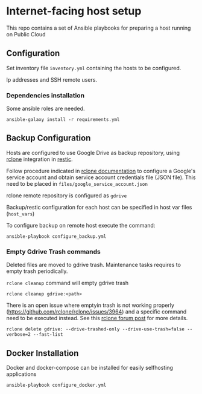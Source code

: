 # Internet-facing host setup

This repo contains a set of Ansible playbooks for preparing a host running on Public Cloud

## Configuration

Set inventory file `inventory.yml` containing the hosts to be configured.

Ip addresses and SSH remote users.


### Dependencies installation

Some ansible roles are needed.

```shell
ansible-galaxy install -r requirements.yml
```

## Backup Configuration

Hosts are configured to use Google Drive as backup repository, using [rclone](https://rclone.org/) integration in [restic](https://restic.net/).

Follow procedure indicated in [rclone documentation](https://rclone.org/drive/) to configure a Google's service account and obtain service account credentials file (JSON file). This need to be placed in `files/google_service_account.json`

rclone remote repository is configured as `gdrive`

Backup/restic configuration for each host can be specified in host var files (`host_vars`)


To configure backup on remote host execute the command:

```shell
ansible-playbook configure_backup.yml
```


### Empty Gdrive Trash commands

Deleted files are moved to gdrive trash. Maintenance tasks requires to empty trash periodically.

`rclone cleanup` command will empty gdrive trash
```shell
rclone cleanup gdrive:<path>
```

There is an open issue where emptyin trash is not working properly (https://github.com/rclone/rclone/issues/3964) and a specific command need to be executed instead. See this [rclone forum post](https://forum.rclone.org/t/empty-google-drive-trash/14331) for more details.
```shell
rclone delete gdrive: --drive-trashed-only --drive-use-trash=false --verbose=2 --fast-list
```


## Docker Installation

Docker and docker-compose can be installed for easily selfhosting applications

```shell
ansible-playbook configure_docker.yml
```